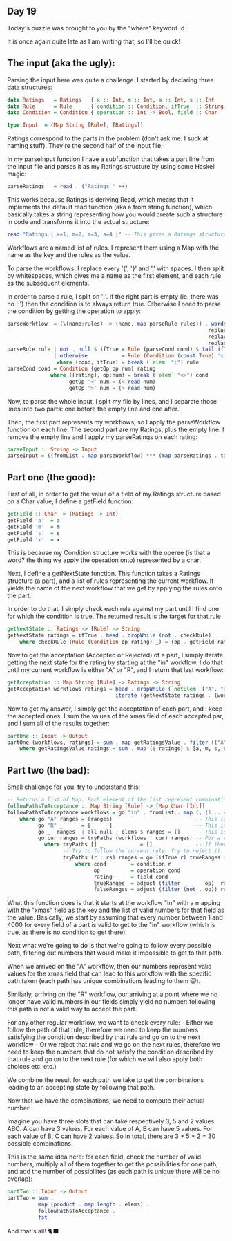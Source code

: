 ## Day 19

Today's puzzle was brought to you by the "where" keyword :d

It is once again quite late as I am writing that, so I'll be quick!

## The input (aka the ugly):

Parsing the input here was quite a challenge. I started by declaring three data structures:

```hs
data Ratings   = Ratings   { x :: Int, m :: Int, a :: Int, s :: Int    } deriving (Read)
data Rule      = Rule      { condition :: Condition, ifTrue  :: String }
data Condition = Condition { operation :: Int -> Bool, field :: Char   }

type Input  = (Map String [Rule], [Ratings])
```

Ratings correspond to the parts in the problem (don't ask me. I suck at naming stuff). They're the second half of the input file.

In my parseInput function I have a subfunction that takes a part line from the input file and parses it as my Ratings structure by using some Haskell magic:
```hs
parseRatings   = read . ("Ratings " ++)
```

This works because Ratings is deriving Read, which means that it implements the default read function (aka a from string function),
which basically takes a string representing how you would create such a structure in code and transforms it into the actual structure:

```hs
read "Ratings { x=1, m=2, a=3, s=4 }" -- This gives a Ratings structure.
```

Workflows are a named list of rules. I represent them using a Map with the name as the key and the rules as the value.

To parse the workflows, I replace every '{', '}' and ',' with spaces. I then split by whitespaces, which gives me a name as the first element, and each rule as the subsequent elements.

In order to parse a rule, I split on ':'. If the right part is empty (ie. there was no ':') then the condition is to always return true. Otherwise I need to parse the condition by getting the operation to apply:
```hs
parseWorkflow  = (\(name:rules) -> (name, map parseRule rules)) . words .
                                                                 replace "}" " " .
                                                                 replace "{" " " .
                                                                 replace "," " "
parseRule rule | not . null $ ifTrue = Rule (parseCond cond) $ tail ifTrue    -- If there is a condition: get the op
               | otherwise           = Rule (Condition (const True) 'x') cond -- If there is no condition (last rule): always return true
                where (cond, ifTrue) = break (`elem` ":") rule
parseCond cond = Condition (getOp op num) rating
              where ([rating], op:num) = break (`elem` "<>") cond
                    getOp '<' num = (< read num)
                    getOp '>' num = (> read num)
```

Now, to parse the whole input, I split my file by lines, and I separate those lines into two parts: one before the empty line and one after.

Then, the first part represents my workflows, so I apply the parseWorkflow function on each line.
The second part are my Ratings, plus the empty line. I remove the empty line and I apply my parseRatings on each rating:

```hs
parseInput :: String -> Input
parseInput = ((fromList . map parseWorkflow) *** (map parseRatings . tail)) . break null . lines
```

## Part one (the good):

First of all, in order to get the value of a field of my Ratings structure based on a Char value, I define a getField function:

```hs
getField :: Char -> (Ratings -> Int)
getField 'a'  = a
getField 'm'  = m
getField 's'  = s
getField 'x'  = x
```

This is because my Condition structure works with the operee (is that a word? the thing we apply the operation onto) represented by a char.

Next, I define a getNextState function. This function takes a Ratings structure (a part), and a list of rules representing the current workflow. It yields the name of the next workflow that we get by applying the rules onto the part.

In order to do that, I simply check each rule against my part until I find one for which the condition is true. The returned result is the target for that rule
```hs
getNextState :: Ratings -> [Rule] -> String
getNextState ratings = ifTrue . head . dropWhile (not . checkRule)
    where checkRule (Rule (Condition op rating) _) = (op . getField rating) ratings
```

Now to get the acceptation (Accepted or Rejected) of a part, I simply iterate getting the next state for the rating by starting at the "in" workflow. I do that until my current workflow is either "A" or "R", and I return that last workflow:
```hs
getAcceptation :: Map String [Rule] -> Ratings -> String
getAcceptation workflows ratings = head . dropWhile (`notElem` ["A", "R"]) .
                                   iterate (getNextState ratings . (workflows !)) $ "in"
```

Now to get my answer, I simply get the acceptation of each part, and I keep the accepted ones. I sum the values of the xmas field of each accepted par, and I sum all of the results together:
```hs
partOne :: Input -> Output
partOne (workflows, ratings) = sum . map getRatingsValue . filter (("A" ==) . getAcceptation workflows) $ ratings
    where getRatingsValue ratings = sum . map ($ ratings) $ [a, m, s, x]
```

## Part two (the bad):

Small challenge for you. try to understand this:
```hs
-- Returns a list of Map. Each element of the list represent combinations leading to an accepting state
followPathsToAcceptance :: Map String [Rule] -> [Map Char [Int]]
followPathsToAcceptance workflows = go "in" . fromList . map (, [1 .. 4000]) $ "amsx"
    where go "A" ranges = [ranges]                           -- This is an accepting state: yield the accepting numbers
          go "R" _      = [      ]                           -- This is a rejecting state: yield no number
          go _  ranges  | all null . elems $ ranges = []     -- This is an impossible state: yield no number
          go cur ranges = tryPaths (workflows ! cur) ranges  -- For a regular state, follow every possible path
            where tryPaths [] _            = []              -- If there is no path left to follow, stop the loop
                  -- Try to follow the current rule. Try to reject it. Combine the two results:
                  tryPaths (r : rs) ranges = go (ifTrue r) trueRanges ++ tryPaths rs falseRanges
                      where cond        = condition r
                            op          = operation cond
                            rating      = field cond
                            trueRanges  = adjust (filter        op)  rating ranges -- The numbers that allow to follow the rule
                            falseRanges = adjust (filter (not . op)) rating ranges -- The numbers that allow to reject the rule
```

What this function does is that it starts at the workflow "in" with a mapping with the "xmas" field as the key and the list of valid numbers for that field as the value. Basically, we start by assuming that every number between 1 and 4000 for every field of a part is valid to get to the "in" workflow (which is true, as there is no condition to get there).

Next what we're going to do is that we're going to follow every possible path, filtering out numbers that would make it impossible to get to that path.

When we arrived on the "A" workflow, then our numbers represent valid values for the xmas field that can lead to this workflow with the specific path taken (each path has unique combinations leading to them 😸).

Similarly, arriving on the "R" workflow, our arriving at a point where we no longer have valid numbers in our fields simply yield no number: following this path is not a valid way to accept the part.

For any other regular workflow, we want to check every rule:
    - Either we follow the path of that rule, therefore we need to keep the numbers satisfying the condition described by that rule and go on to the next workflow
    - Or we reject that rule and we go on the next rules, therefore we need to keep the numbers that do not satisfy the condition described by that rule and go on to the next rule (for which we will also apply both choices etc. etc.)

We combine the result for each path we take to get the combinations leading to an accepting state by following that path.

Now that we have the combinations, we need to compute their actual number:

Imagine you have three slots that can take respectively 3, 5 and 2 values: ABC. A can have 3 values. For each value of A, B can have 5 values. For each value of B, C can have 2 values. So in total, there are 3 * 5 * 2 = 30 possible combinations.

This is the same idea here: for each field, check the number of valid numbers, multiply all of them together to get the possibilities for one path, and add the number of possibilites (as each path is unique there will be no overlap):
```hs
partTwo :: Input -> Output
partTwo = sum .
          map (product . map length . elems) .
          followPathsToAcceptance .
          fst
```

And that's all! 🐈‍⬛
